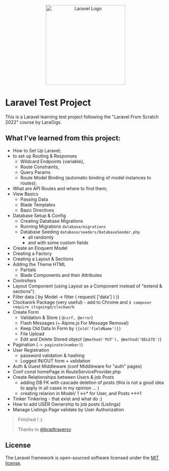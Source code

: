 <p align="center"><a href="https://laravel.com" target="_blank"><img src="https://raw.githubusercontent.com/laravel/art/master/logo-lockup/5%20SVG/2%20CMYK/1%20Full%20Color/laravel-logolockup-cmyk-red.svg" width="250" alt="Laravel Logo"></a></p>

# Laravel Test Project
This is a Laravel learning test  project following the "Laravel From Scratch 2022" course by LaraGigs.

## What I've learned from this project:
- How to Set Up Laravel;
- to set up  Routing & Responses 
  - Wildcard Endpoints {variable},
  - Route Constraints, 
  - Query Params
  - Route Model Binding (automatic binding of model instances to routes);
- What are API Routes and where to find them;
- View Basics 
  - Passing Data
  - Blade Templates
  - Basic Directives
- Database Setup & Config 
  - Creating Database Migrations
  - Running Migrations ``database/migrations``
  - Database Seeding `database/seeders/DatabaseSeeder.php`
    - all randomly
    - and with some custom fields     
- Create an Eloquent Model
- Creating a Factory
- Creating a Layout & Sections
- Adding the Theme HTML 
  - Partials
  - Blade  Components and their Attributes
- Controllers
- Layout Component (using Layout as a Component instead of "extend & sections")
- Filter data ( by Model -> filter ( request( ['data'] ) ))
- Clockwork Package (very useful) - add to Chrome and `$ composer require itsgoingd/clockwork`
- Create Form 
  - Validation & Store ( `@csrf, @error`)
  - Flash Messages (+ Alpine.js For Message Removal)
  - Keep Old Data In Form by `{{old('fieldName')}}`
  - File Upload
  - Edit and Delete Stored object (`@method('PUT'), @method('DELETE')`)
- Pagination (`-> paginate(number)`)
- User Registration 
  - password validation & hashing
  - Logged IN/OUT form + validation
- Auth & Guest Middleware (conf Middleware for "auth" pages)
- Conf const homePage in RouteServiceProvider.php 
- Create Relationships between Users & job Posts
  - adding DB FK with cascade deletion of posts (this is not a good idea to apply in all cases in my opinion ... )
  - creating relarion in Model/ 1 <->* for User, and Posts *<->1
- Tinker Tinkering - that exist and what do :)
- How to add USER Ownership to job posts (Listings)
-  Manage Listings Page validate by User Authorization

> Finished ! :)
> 
> Thanks to [@bradtraversy](https://github.com/bradtraversy)

## License

The Laravel framework is open-sourced software licensed under the [MIT license](https://opensource.org/licenses/MIT).
